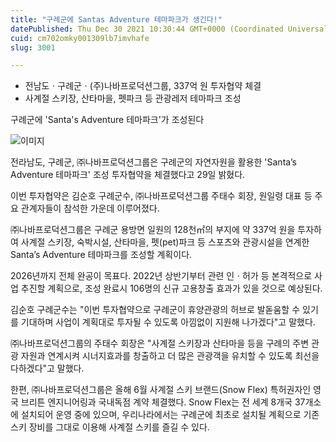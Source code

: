 ```yaml
---
title: "구례군에 Santas Adventure 테마파크가 생긴다!"
datePublished: Thu Dec 30 2021 10:30:44 GMT+0000 (Coordinated Universal Time)
cuid: cm702omky001309lb7imvhafe
slug: 3001

---
```



- 전남도ㆍ구례군ㆍ(주)나바프로덕션그룹, 337억 원 투자협약 체결
- 사계절 스키장, 산타마을, 펫파크 등 관광레저 테마파크 조성

구례군에 'Santa's Adventure 테마파크'가 조성된다

![이미지](https://cdn.hashnode.com/res/hashnode/image/upload/v1739253592646/6591cb3c-5b15-4708-abd1-27a80a740fbe.jpeg)

전라남도, 구례군, ㈜나바프로덕션그룹은 구례군의 자연자원을 활용한 'Santa’s Adventure 테마파크' 조성 투자협약을 체결했다고 29일 밝혔다.

이번 투자협약은 김순호 구례군수, ㈜나바프로덕션그룹 주태수 회장, 원일령 대표 등 주요 관계자들이 참석한 가운데 이루어졌다.

㈜나바프로덕션그룹은 구례군 용방면 일원의 128천㎡의 부지에 약 337억 원을 투자하여 사계절 스키장, 숙박시설, 산타마을, 펫(pet)파크 등 스포츠와 관광시설을 연계한 Santa’s Adventure 테마파크를 조성할 계획이다.

2026년까지 전체 완공이 목표다. 2022년 상반기부터 관련 인ㆍ허가 등 본격적으로 사업 추진할 계획으로, 조성 완료시 106명의 신규 고용창출 효과가 있을 것으로 예상된다.

김순호 구례군수는 "이번 투자협약으로 구례군이 휴양관광의 허브로 발돋움할 수 있기를 기대하며 사업이 계획대로 투자될 수 있도록 아낌없이 지원해 나가겠다"고 말했다.

㈜나바프로덕션그룹의 주태수 회장은 "사계절 스키장과 산타마을 등을 구례의 주변 관광 자원과 연계시켜 시너지효과를 창출하고 더 많은 관광객을 유치할 수 있도록 최선을 다하겠다"고 말했다.

한편, ㈜나바프로덕션그룹은 올해 6월 사계절 스키 브랜드(Snow Flex) 특허권자인 영국 브리튼 엔지니어링과 국내독점 계약 체결했다. Snow Flex는 전 세계 8개국 37개소에 설치되어 운영 중에 있으며, 우리나라에서는 구례군에 최초로 설치될 계획으로 기존 스키 장비를 그대로 이용해 사계절 스키를 즐길 수 있다.